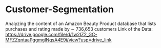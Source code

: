 # Customer-Segmentation
Analyzing the content of an Amazon Beauty Product database that lists purchases and rating made by  ∼  736,653 customers
Link of the Data:
https://drive.google.com/file/d/1w2IZ2_GC-MFZZqntaaPggmgINqsA4E9i/view?usp=drive_link
